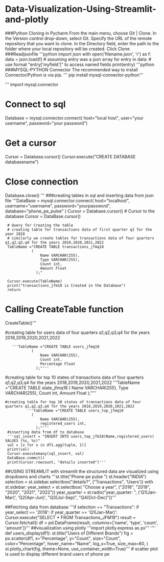 # Data-Visualization-Using-Streamlit-and-plotly
###Python Cloning in Pycharm
     From the main menu, choose Git | Clone.
     In the Version control drop-down, select Git.
     Specify the URL of the remote repository that you want to clone.
     In the Directory field, enter the path to the folder where your local repository will be created.
     Click Clone
 ###Readjsonfile 
'''python
import json
with open('filename.json', 'r') as f:
data = json.load(f)
    # assuming entry was a json array
    for entry in data:
        # use format "entry['myfield']" to access named fields
        print(entry)
  '''python
###MYSQL-PYTHON Connector
The recommended way to install Connector/Python is via pip.
 ''' pip install mysql-connector-python'''
 
'''
 import mysql.connector 

# Connect to sql
Database = mysql.connector.connect(
    host="local host",
    user="your username",
    password="your password")

# Get a cursor
Cursor = Database.cursor()
Cursor.execute("CREATE DATABASE databasename")
# Close connection
Database.close()
'''
###creating tables in sql and inserting data from json file
'''DataBase = mysql.connector.connect(
    host="localhost",
    username="username",
    password="yourpassword",
    database="phone_pe_pulse"
)
   Cursor = Database.cursor()
    # Cursor to the database
     Cursor = DataBase.cursor()
 
     # Query for Creating the table
     # creating table for transactions data of first quarter q1 for the year 2018
     # similarly we create tables for transactions data of four quarters q1,q2,q3,q4 for the years 2019,2020,2021,2022
     TableName ="CREATE TABLE transactions_jfmq18
                (
                    Name VARCHAR(255),
                    Type VARCHAR(255),
                    Count int,
                    Amount Float
                  );"
 
     Cursor.execute(TableName)
     print("transactions_jfm18 is Created in the Database")
     return
 
# Calling CreateTable function
CreateTable()'''
   
   #creating table for users data of four quarters q1,q2,q3,q4 for the years 2018,2019,2020,2021,2022
   
       '''TableName ="CREATE TABLE users_jfmq18
                (
                    Name VARCHAR(255),
                    Count int,
                    Percentage Float
                  );"'''
   
   
   #creating table for top 10 states of transactions data of four quarters q1,q2,q3,q4 for the years 2018,2019,2020,2021,2022
         '''TableName ="CREATE TABLE state_jfmq18
                (
                    Name VARCHAR(255),
                    Type VARCHAR(255),
                    Count int,
                    Amount Float
                  );"'''
   
    #creating table for top 10 states of transactions data of four quarters q1,q2,q3,q4 for the years 2018,2019,2020,2021,2022
              '''TableName ="CREATE TABLE users_top_jfmq18
                (
                    Name VARCHAR(255),
                    registered_users int,
                  );"'''  
     #inserting data from df to database
     '''sql_insert = "INSERT INTO users_top_jfm18(Name,registered_users) VALUES (%s, %s)"
     val = [x for x in df1.agg(tuple, 1)]
     print(val)
     Cursor.executemany(sql_insert, val)
     DataBase.commit()
     print(Cursor.rowcount, "details inserted")'''
                  
   ##USING STREAMLIT
   with streamlit the structured data are visualized using dropdowns and charts
   '''st.title("Phone pe pulse ")
      st.header("INDIA")
      selection = st.sidebar.selectbox("details?", ("Transactions", 'Users'))
      with st.sidebar:
      year_select = st.selectbox(
      "Choose a year",
        ("2018", "2019", "2020", "2021", "2022"))
    year_quarter = st.radio("year_quarter: ", ('Q1(Jan-Mar)', 'Q2(Apr-Jun)', "Q3(Jul-Sep)", "Q4(Oct-Dec)"))'''
    
   ##Fetching data from database
    '''if selection == "Transactions":
          if year_select == '2018':
             if year_quarter == 'Q1(Jan-Mar)':
                Cursor.execute("SELECT * FROM Transactions_JFM18")
                result = Cursor.fetchall()
                df = pd.DataFrame(result, columns=['name', 'type', 'count', 'amount'])'''
     ##visualization using plotly
     '''import plotly.express as px'''
    '''' def users_display(df1):
         st.title("Users of Different Brands")
         fig = px.scatter(df1, x="Percentage", y="Count", size="Count", color="Percentage", hover_name="Name",
                     log_x=True,
                     size_max=60,
                     )
          st.plotly_chart(fig, theme=None, use_container_width=True)'''
          # scatter plot is used to display different brand users of phone pe
          

   
